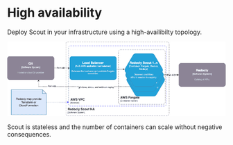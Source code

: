 # High availability

Deploy Scout in your infrastructure using a high-availibilty topology.

![scout deployment diagram](./images/scout-deployment.png)

Scout is stateless and the number of containers can scale without negative consequences.
